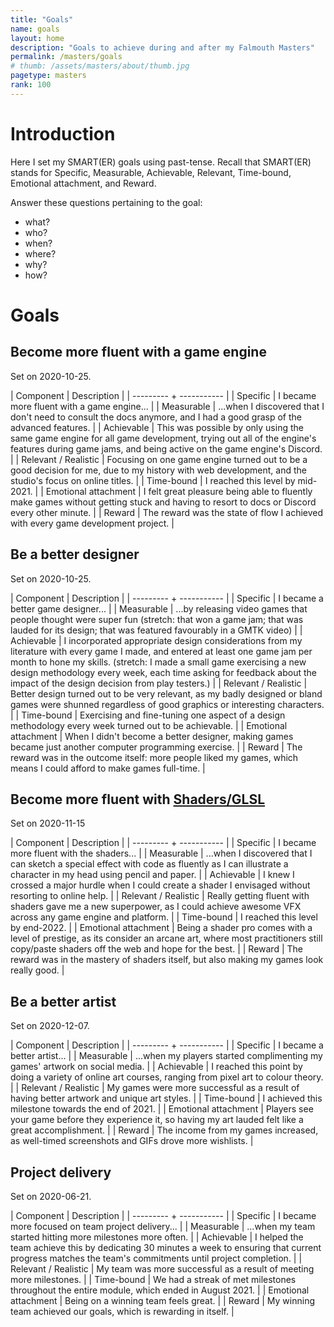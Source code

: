 ```yaml
---
title: "Goals"
name: goals
layout: home
description: "Goals to achieve during and after my Falmouth Masters"
permalink: /masters/goals
# thumb: /assets/masters/about/thumb.jpg
pagetype: masters
rank: 100
---
```


# Introduction

Here I set my SMART(ER) goals using past-tense. Recall that SMART(ER) stands for Specific, Measurable, Achievable, Relevant, Time-bound, Emotional attachment, and Reward.

Answer these questions pertaining to the goal: 

- what?
- who?
- when?
- where?
- why?
- how?

# Goals

## Become more fluent with a game engine

Set on 2020-10-25.

| Component | Description |
| --------- + ----------- |
| Specific | I became more fluent with a game engine... |
| Measurable | ...when I discovered that I don't need to consult the docs anymore, and I had a good grasp of the advanced features. |
| Achievable | This was possible by only using the same game engine for all game development, trying out all of the engine's features during game jams, and being active on the game engine's Discord. |
| Relevant / Realistic | Focusing on one game engine turned out to be a good decision for me, due to my history with web development, and the studio's focus on online titles. |
| Time-bound | I reached this level by mid-2021. |
| Emotional attachment | I felt great pleasure being able to fluently make games without getting stuck and having to resort to docs or Discord every other minute. |
| Reward | The reward was the state of flow I achieved with every game development project. |

## Be a better designer

Set on 2020-10-25.

| Component | Description |
| --------- + ----------- |
| Specific | I became a better game designer... |
| Measurable | ...by releasing video games that people thought were super fun (stretch: that won a game jam; that was lauded for its design; that was featured favourably in a GMTK video) |
| Achievable | I incorporated appropriate design considerations from my literature with every game I made, and entered at least <span class="highlight">one game jam per month</span> to hone my skills. (stretch: I made a small game exercising a new design methodology <span class="highlight">every week</span>, each time asking for feedback about the impact of the design decision from play testers.) |
| Relevant / Realistic | Better design turned out to be very relevant, as my badly designed or bland games were shunned regardless of good graphics or interesting characters. |
| Time-bound | Exercising and fine-tuning one aspect of a design methodology every week turned out to be achievable. |
| Emotional attachment | When I didn't become a better designer, making games became just another computer programming exercise. |
| Reward | The reward was in the outcome itself: more people liked my games, which means I could afford to make games full-time. |

## Become more fluent with [Shaders/GLSL](https://en.wikipedia.org/wiki/Shader)

Set on 2020-11-15

| Component | Description |
| --------- + ----------- |
| Specific | I became more fluent with the shaders... |
| Measurable | ...when I discovered that I can sketch a special effect with code as fluently as I can illustrate a character in my head using pencil and paper. |
| Achievable | I knew I crossed a major hurdle when I could create a shader I envisaged without resorting to online help. |
| Relevant / Realistic | Really getting fluent with shaders gave me a new superpower, as I could achieve awesome VFX across any game engine and platform. |
| Time-bound | I reached this level by end-2022. |
| Emotional attachment | Being a shader pro comes with a level of prestige, as its consider an arcane art, where most practitioners still copy/paste shaders off the web and hope for the best. |
| Reward | The reward was in the mastery of shaders itself, but also making my games look really good. |

## Be a better artist

Set on 2020-12-07.

| Component | Description |
| --------- + ----------- |
| Specific | I became a better artist... |
| Measurable | ...when my players started complimenting my games' artwork on social media. |
| Achievable | I reached this point by doing a variety of online art courses, ranging from pixel art to colour theory. |
| Relevant / Realistic | My games were more successful as a result of having better artwork and unique art styles. |
| Time-bound | I achieved this milestone towards the end of 2021. |
| Emotional attachment | Players see your game before they experience it, so having my art lauded felt like a great accomplishment. |
| Reward | The income from my games increased, as well-timed screenshots and GIFs drove more wishlists. |

## Project delivery

Set on 2020-06-21.

| Component | Description |
| --------- + ----------- |
| Specific | I became more focused on team project delivery... |
| Measurable | ...when my team started hitting more milestones more often. |
| Achievable | I helped the team achieve this by dedicating 30 minutes a week to ensuring that current progress matches the team's commitments until project completion. |
| Relevant / Realistic | My team was more successful as a result of meeting more milestones. |
| Time-bound | We had a streak of met milestones throughout the entire module, which ended in August 2021. |
| Emotional attachment | Being on a winning team feels great. |
| Reward | My winning team achieved our goals, which is rewarding in itself. |

<!--
## Template

Set on 2020-xx-xx.

| Component | Description |
| --------- + ----------- |
| Specific | x |
| Measurable | x |
| Achievable | x |
| Relevant / Realistic | x |
| Time-bound | x |
| Emotional attachment | x |
| Reward | x |
-->